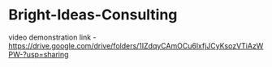 # Bright-Ideas-Consulting


video demonstration link  - https://drive.google.com/drive/folders/1IZdqyCAmOCu6lxfjJCyKsozVTiAzWPW-?usp=sharing
